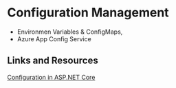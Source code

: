 # Configuration Management

- Environmen Variables & ConfigMaps, 
- Azure App Config Service

## Links and Resources

[Configuration in ASP.NET Core](https://docs.microsoft.com/en-us/aspnet/core/fundamentals/configuration/?view=aspnetcore-6.0#environment-variables)